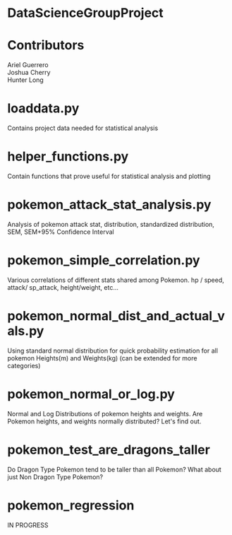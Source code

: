 # DataScienceGroupProject
# Contributors
Ariel Guerrero    
Joshua Cherry   
Hunter Long   


# loaddata.py
Contains project data needed for statistical analysis

# helper_functions.py
Contain functions that prove useful for statistical analysis and plotting

# pokemon_attack_stat_analysis.py
Analysis of pokemon attack stat, distribution, standardized distribution, SEM, SEM+95% Confidence Interval

# pokemon_simple_correlation.py
Various correlations of different stats shared among Pokemon. hp / speed, attack/ sp_attack, height/weight, etc...

# pokemon_normal_dist_and_actual_vals.py
Using standard normal distribution for quick probability estimation for all pokemon Heights(m) and Weights(kg) (can be extended for more categories)

# pokemon_normal_or_log.py
Normal and Log Distributions of pokemon heights and weights. Are Pokemon heights, and weights normally distributed? Let's find out.

# pokemon_test_are_dragons_taller
Do Dragon Type Pokemon tend to be taller than all Pokemon?  What about just Non Dragon Type Pokemon?

# pokemon_regression    
IN PROGRESS
